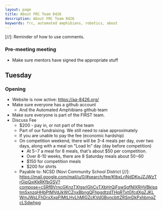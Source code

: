 ```yaml
---
layout: page
title: About FRC Team 8426 
description: About FRC Team 8426 
keywords: frc, automated amphibians, robotics, about
---
```


[//]: Reminder of how to use comments.

### Pre-meeting meeting
* Make sure mentors have signed the appropriate stuff

## Tuesday

### Opening

* Website is now active: https://aa-8426.org/
* Make sure everyone has a github account
    * And the Automated Amphibians github team
* Make sure everyone is part of the FIRST team.
* Discuss Fee 
    * $200 - pay in, or not part of the team
    * Part of our fundraising. We still need to raise approximately 
    * If you are unable to pay the fee (economic hardship)    
    * On competition weekend, there will be 3-4 meals per day, over two days, along with a meal on "Load In" day (day before competition)
        * At $5-$7 a meal for 8 meals, that's about $50 per competition. 
        * Over 8-10 weeks, there are 8 Saturday meals about $50-$60        
        * $150 for competition meals
        * $200 for shirts
    * Payable to: NCSD (Novi Community School District
[//]:         https://mail.google.com/mail/u/0/#search/fee/KtbxLrjNdDKpJZJWzTrGjpQxjKkRKfbGSV?compose=cSRfBVrncGKnzTXlgsrlGhCvTXbHrQjFswSgfNlXRHVBklsqtmSxnzqHHbPtMVdJkWCZnxBbngQFhpgdtzdTHqRTxtGfcdXgZJKLWmJWsLFhDrxXxpFlMtLHvLhMlGZcKVdGBvncbttZRSmDkPxhbmqZcLSdwhpg
